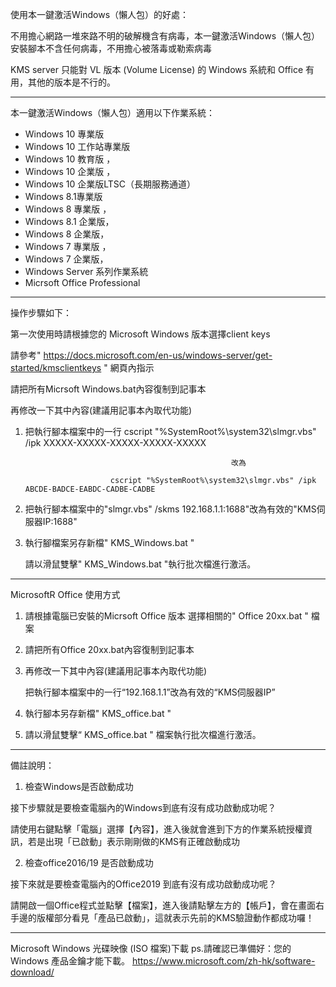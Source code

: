 使用本一鍵激活Windows（懶人包）的好處：

不用擔心網路一堆來路不明的破解機含有病毒，本一鍵激活Windows（懶人包）安裝腳本不含任何病毒，不用擔心被落毒或勒索病毒

KMS server 只能對 VL 版本 (Volume License) 的 Windows 系統和 Office 有用，其他的版本是不行的。

--------------------------------------------------------------------------------------------------------------------------
本一鍵激活Windows（懶人包）適用以下作業系統：
* Windows 10 專業版
* Windows 10 工作站專業版 
* Windows 10 教育版 ，
* Windows 10 企業版 ，
* Windows 10 企業版LTSC（長期服務通道）
* Windows 8.1專業版 
* Windows 8 專業版 ，
* Windows 8.1 企業版，
* Windows 8 企業版，
* Windows 7 專業版 ， 
* Windows 7 企業版，
* Windows Server 系列作業系統
* Micrsoft Office Professional
----------------------------------------------------------------------------------------------------------------------------
操作步驟如下：

第一次使用時請根據您的 Microsoft Windows 版本選擇client keys 

請參考" https://docs.microsoft.com/en-us/windows-server/get-started/kmsclientkeys " 網頁內指示

請把所有Micrsoft Windows.bat內容復制到記事本

再修改一下其中內容(建議用記事本內取代功能)



1. 把執行腳本檔案中的一行 cscript "%SystemRoot%\system32\slmgr.vbs" /ipk XXXXX-XXXXX-XXXXX-XXXXX-XXXXX
 
                                                     改為
                                        
                          cscript "%SystemRoot%\system32\slmgr.vbs" /ipk ABCDE-BADCE-EABDC-CADBE-CADBE
                                         

2. 把執行腳本檔案中的"slmgr.vbs" /skms 192.168.1.1:1688"改為有效的"KMS伺服器IP:1688"


3. 執行腳檔案另存新檔" KMS_Windows.bat "  
 
   請以滑鼠雙擊" KMS_Windows.bat "執行批次檔進行激活。
   
------------------------------------------------------------------------------------------------------------------------
MicrosoftR Office 使用方式

1. 請根據電腦已安裝的Micrsoft Office 版本 選擇相關的" Office 20xx.bat " 檔案

2. 請把所有Office 20xx.bat內容復制到記事本

3. 再修改一下其中內容(建議用記事本內取代功能)

   把執行腳本檔案中的一行“192.168.1.1”改為有效的“KMS伺服器IP”
   
4. 執行腳本另存新檔" KMS_office.bat " 

5. 請以滑鼠雙擊“ KMS_office.bat " 檔案執行批次檔進行激活。


-------------------------------------------------------------------------------------------------------------------------

備註說明：
1. 檢查Windows是否啟動成功

接下步驟就是要檢查電腦內的Windows到底有沒有成功啟動成功呢？

請使用右鍵點擊「電腦」選擇【內容】，進入後就會進到下方的作業系統授權資訊，若是出現「已啟動」表示剛剛做的KMS有正確啟動成功


2. 檢查office2016/19 是否啟動成功

接下來就是要檢查電腦內的Office2019 到底有沒有成功啟動成功呢？

請開啟一個Office程式並點擊【檔案】，進入後請點擊左方的【帳戶】，會在畫面右手邊的版權部分看見「產品已啟動」，這就表示先前的KMS驗證動作都成功囉！


-------------------------------------------------------------------------------------------------------------------------
Microsoft Windows   光碟映像 (ISO 檔案)下載
ps.請確認已準備好：您的 Windows 產品金鑰才能下載。
https://www.microsoft.com/zh-hk/software-download/
